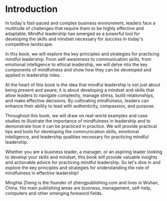 # Introduction

In today's fast-paced and complex business environment, leaders face a multitude of challenges that require them to be highly effective and adaptable. Mindful leadership has emerged as a powerful tool for developing the skills and mindset necessary for success in today's competitive landscape.

In this book, we will explore the key principles and strategies for practicing mindful leadership. From self-awareness to communication skills, from emotional intelligence to ethical leadership, we will delve into the key components of mindfulness and show how they can be developed and applied in leadership roles.

At the heart of this book is the idea that mindful leadership is not just about being present and aware; it is about developing a mindset and skills that allow leaders to navigate complexity, manage stress, build relationships, and make effective decisions. By cultivating mindfulness, leaders can enhance their ability to lead with authenticity, compassion, and purpose.

Throughout this book, we will draw on real-world examples and case studies to illustrate the importance of mindfulness in leadership and to demonstrate how it can be practiced in practice. We will provide practical tips and tools for developing the communication skills, emotional intelligence, and leadership qualities necessary for practicing mindful leadership.

Whether you are a business leader, a manager, or an aspiring leader looking to develop your skills and mindset, this book will provide valuable insights and actionable advice for practicing mindful leadership. So let's dive in and explore the key principles and strategies for understanding the role of mindfulness in effective leadership!

MingHai Zheng is the founder of zhengpublishing.com and lives in Wuhan, China. His main publishing areas are business, management, self-help, computers and other emerging foreword fields.
